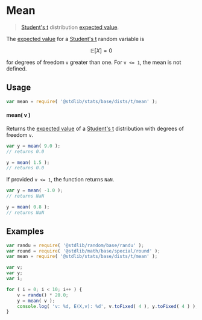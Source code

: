 <!--

@license Apache-2.0

Copyright (c) 2018 The Stdlib Authors.

Licensed under the Apache License, Version 2.0 (the "License");
you may not use this file except in compliance with the License.
You may obtain a copy of the License at

   http://www.apache.org/licenses/LICENSE-2.0

Unless required by applicable law or agreed to in writing, software
distributed under the License is distributed on an "AS IS" BASIS,
WITHOUT WARRANTIES OR CONDITIONS OF ANY KIND, either express or implied.
See the License for the specific language governing permissions and
limitations under the License.

-->

# Mean

> [Student's t][t-distribution] distribution [expected value][expected-value].

<!-- Section to include introductory text. Make sure to keep an empty line after the intro `section` element and another before the `/section` close. -->

<section class="intro">

The [expected value][expected-value] for a [Student's t][t-distribution] random variable is

<!-- <equation class="equation" label="eq:t_expectation" align="center" raw="\mathbb{E}\left[ X \right] = 0" alt="Expected value for a Student's t distribution."> -->

```math
\mathbb{E}\left[ X \right] = 0
```

<!-- <div class="equation" align="center" data-raw-text="\mathbb{E}\left[ X \right] = 0" data-equation="eq:t_expectation">
    <img src="https://cdn.jsdelivr.net/gh/stdlib-js/stdlib@51534079fef45e990850102147e8945fb023d1d0/lib/node_modules/@stdlib/stats/base/dists/t/mean/docs/img/equation_t_expectation.svg" alt="Expected value for a Student's t distribution.">
    <br>
</div> -->

<!-- </equation> -->

for degrees of freedom `v` greater than one. For `v <= 1`, the mean is not defined.

</section>

<!-- /.intro -->

<!-- Package usage documentation. -->

<section class="usage">

## Usage

```javascript
var mean = require( '@stdlib/stats/base/dists/t/mean' );
```

#### mean( v )

Returns the [expected value][expected-value] of a [Student's t][t-distribution] distribution with degrees of freedom `v`.

```javascript
var y = mean( 9.0 );
// returns 0.0

y = mean( 1.5 );
// returns 0.0
```

If provided `v <= 1`, the function returns `NaN`.

```javascript
var y = mean( -1.0 );
// returns NaN

y = mean( 0.8 );
// returns NaN
```

</section>

<!-- /.usage -->

<!-- Package usage notes. Make sure to keep an empty line after the `section` element and another before the `/section` close. -->

<section class="notes">

</section>

<!-- /.notes -->

<!-- Package usage examples. -->

<section class="examples">

## Examples

<!-- eslint no-undef: "error" -->

```javascript
var randu = require( '@stdlib/random/base/randu' );
var round = require( '@stdlib/math/base/special/round' );
var mean = require( '@stdlib/stats/base/dists/t/mean' );

var v;
var y;
var i;

for ( i = 0; i < 10; i++ ) {
    v = randu() * 20.0;
    y = mean( v );
    console.log( 'v: %d, E(X,v): %d', v.toFixed( 4 ), y.toFixed( 4 ) );
}
```

</section>

<!-- /.examples -->

<!-- Section to include cited references. If references are included, add a horizontal rule *before* the section. Make sure to keep an empty line after the `section` element and another before the `/section` close. -->

<section class="references">

</section>

<!-- /.references -->

<!-- Section for related `stdlib` packages. Do not manually edit this section, as it is automatically populated. -->

<section class="related">

</section>

<!-- /.related -->

<!-- Section for all links. Make sure to keep an empty line after the `section` element and another before the `/section` close. -->

<section class="links">

[t-distribution]: https://en.wikipedia.org/wiki/Student%27s_t-distribution

[expected-value]: https://en.wikipedia.org/wiki/Expected_value

</section>

<!-- /.links -->
